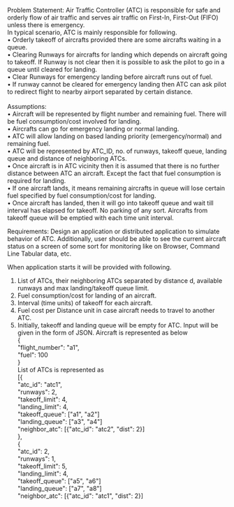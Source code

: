 Problem Statement: Air Traffic Controller (ATC) is responsible for safe and orderly flow of air traffic and serves air traffic on First-In, First-Out (FIFO) unless there is emergency. <br>
In typical scenario, ATC is mainly responsible for following. <br>
• Orderly takeoff of aircrafts provided there are some aircrafts waiting in a queue. <br>
• Clearing Runways for aircrafts for landing which depends on aircraft going to takeoff. If Runway is not clear then it is possible to ask the pilot to go in a queue until cleared for landing. <br>
• Clear Runways for emergency landing before aircraft runs out of fuel. <br>
• If runway cannot be cleared for emergency landing then ATC can ask pilot to redirect flight to nearby airport separated by certain distance. <br>
 <br>
Assumptions: <br>
• Aircraft will be represented by flight number and remaining fuel. There will be fuel consumption/cost involved for landing.  <br>
• Aircrafts can go for emergency landing or normal landing. <br>
• ATC will allow landing on based landing priority (emergency/normal) and remaining fuel. <br>
• ATC will be represented by ATC_ID, no. of runways, takeoff queue, landing queue and distance of neighboring ATCs. <br>
• Once aircraft is in ATC vicinity then it is assumed that there is no further distance between ATC an aircraft. Except the fact that fuel consumption is required for landing. <br>
• If one aircraft lands, it means remaining aircrafts in queue will lose certain fuel specified by fuel consumption/cost for landing. <br>
• Once aircraft has landed, then it will go into takeoff queue and wait till interval has elapsed for takeoff. No parking of any sort. Aircrafts from takeoff queue will be emptied with each time unit interval. <br>


Requirements: 
Design an application or distributed application to simulate behavior of ATC.
Additionally, user should be able to see the current aircraft status on a screen of some sort for monitoring like on Browser, Command Line Tabular data, etc.

When application starts it will be provided with following.
1. List of ATCs, their neighboring ATCs separated by distance d, available runways and max landing/takeoff queue limit.
2. Fuel consumption/cost for landing of an aircraft.
3. Interval (time units) of takeoff for each aircraft.
4. Fuel cost per Distance unit in case aircraft needs to travel to another ATC.
5. Initially, takeoff and landing queue will be empty for ATC.
Input will be given in the form of JSON.
Aircraft is represented as below <br>
{ <br>
 "flight_number": "a1", <br>
 "fuel": 100 <br>
} <br>
List of ATCs is represented as <br>
[{ <br>
 "atc_id": "atc1", <br>
 "runways": 2, <br>
 "takeoff_limit": 4, <br>
 "landing_limit": 4, <br>
 "takeoff_queue": ["a1", "a2"] <br>
 "landing_queue": ["a3", "a4"] <br>
 "neighbor_atc": [{"atc_id": "atc2", "dist": 2}] <br>
}, <br>
{ <br>
 "atc_id": 2, <br>
 "runways": 1, <br>
 "takeoff_limit": 5, <br>
 "landing_limit": 4, <br>
 "takeoff_queue": ["a5", "a6"] <br>
 "landing_queue": ["a7", "a8"] <br>
 "neighbor_atc": [{"atc_id": "atc1", "dist": 2}] <br>
